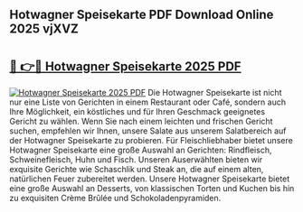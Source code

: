 ## Hotwagner Speisekarte PDF Download Online 2025 vjXVZ

# <h2><a href="http://gc6s9eo.nevu.top/?p=Hotwagner+Speisekarte">🔗 👉🔴 Hotwagner Speisekarte 2025 PDF</a></h2>

[![Hotwagner Speisekarte 2025 PDF](https://i.imgur.com/dBaPXMq.png)](http://gc6s9eo.nevu.top/?p=Hotwagner+Speisekarte)
Die Hotwagner Speisekarte ist nicht nur eine Liste von Gerichten in einem Restaurant oder Café, sondern auch Ihre Möglichkeit, ein köstliches und für Ihren Geschmack geeignetes Gericht zu wählen. Wenn Sie nach einem leichten und frischen Gericht suchen, empfehlen wir Ihnen, unsere Salate aus unserem Salatbereich auf der Hotwagner Speisekarte zu probieren. Für Fleischliebhaber bietet unsere Hotwagner Speisekarte eine große Auswahl an Gerichten: Rindfleisch, Schweinefleisch, Huhn und Fisch. Unseren Auserwählten bieten wir exquisite Gerichte wie Schaschlik und Steak an, die auf einem alten, natürlichen Feuer zubereitet werden. Unsere Hotwagner Speisekarte bietet eine große Auswahl an Desserts, von klassischen Torten und Kuchen bis hin zu exquisiten Crème Brûlée und Schokoladenpyramiden.
